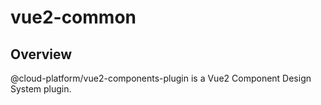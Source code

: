 # vue2-common

## Overview
@cloud-platform/vue2-components-plugin is a Vue2 Component Design System plugin.
